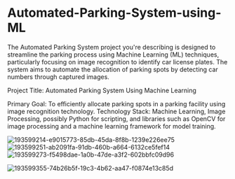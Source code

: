 # Automated-Parking-System-using-ML
The Automated Parking System project you're describing is designed to streamline the parking process using Machine Learning (ML) techniques, particularly focusing on image recognition to identify car license plates. The system aims to automate the allocation of parking spots by detecting car numbers through captured images.


Project Title: Automated Parking System Using Machine Learning


Primary Goal: To efficiently allocate parking spots in a parking facility using image recognition technology.
Technology Stack: Machine Learning, Image Processing, possibly Python for scripting, and libraries such as OpenCV for image processing and a machine learning framework for model training.


![193599214-e9015773-85db-45da-8f8b-1239e226ee75](https://github.com/fahadsheriff/Automated-Parking-System-using-ML/assets/68003247/5f035d9f-a8c0-4482-9ec5-99c66cff965d)
![193599251-ab2091fa-91db-460b-a664-6132ce5fef14](https://github.com/fahadsheriff/Automated-Parking-System-using-ML/assets/68003247/bcdfad49-70c2-46c4-9686-5ebe1251ff3a)
![193599273-f5498dae-1a0b-47de-a3f2-602bbfc09d96](https://github.com/fahadsheriff/Automated-Parking-System-using-ML/assets/68003247/20d96d0a-fe25-406c-a73d-4baa9ee53d65)

![193599355-74b26b5f-19c3-4b62-aa47-f0874e13c85d](https://github.com/fahadsheriff/Automated-Parking-System-using-ML/assets/68003247/7c665b66-1152-462e-bc43-a55e3b83f9dc)
